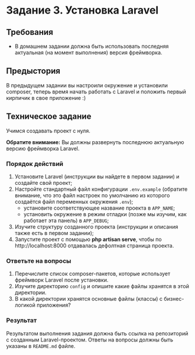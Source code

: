 # Задание 3. Установка Laravel

## Требования

- В домашнем задании должна быть использовать последняя актуальная (на момент выполнения) версия фреймворка.

## Предыстория

В предыдущем задании вы настроили окружение и установили composer, теперь время начать работать с Laravel
и положить первый кирпичик в свое приложение :)

## Техническое задание

Учимся создавать проект с нуля.

**Обратите внимание:** Вы должны развернуть последнюю актуальную версию фреймворка Laravel.

### Порядок действий

1. Установите Laravel (инструкции вы найдете в первом задании) и создайте свой проект;
2. Настройте стандартный файл конфигурации `.env.example` (обратите внимание, что это файл настроек по умолчанию из которого создаётся файл переменных окружения `.env`);
    * установите соответствующее название проекта в `APP_NAME`;
    * установить окружение в режим отладки (позже мы изучим, как работает эта панель) в `APP_DEBUG`;
3. Изучите структуру созданного проекта (инструкции и описания также есть в первом задании);
4. Запустите проект с помощью **php artisan serve**, чтобы по http://localhost:8000 отдавалась дефолтная страница проекта.

### Ответьте на вопросы

1. Перечислите список composer-пакетов, которые использует фреймворк Laravel после установки.
2. Изучите директорию `config` и опишите какие файлы хранятся в этой директории.
3. В какой директории хранятся основные файлы (классы) с бизнес-логикой приложения?

### Результат

Результатом выполнения задания должна быть ссылка на репозиторий с созданным Laravel-проектом. Ответы на вопросы должны быть указаны в `README.md` файле.